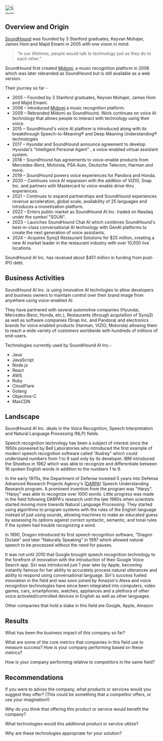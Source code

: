 <img src="https://www.soundhound.com/wp-content/uploads/2023/09/soundhound_ai_logo_BLACK3-01.svg" height="30" alt="SoundHound Logo" style="background-color:white"/>

## Overview and Origin

[SoundHound](https://www.soundhound.com/) was founded by 3 Stanford graduates, Keyvan Mohajer, James Hom and Majid Emami in 2005 with one vision in mind:

>"In our lifetimes, people would talk to technology just as they do to each other."

SoundHound first created [Midomi](https://www.midomi.com), a music recognition platform in 2006 which was later rebranded as SoundHound but is still available as a web version. 

Their journey so far - 
- 2005 &ndash; Founded by 3 Stanford graduates, Keyvan Mohajer, James Hom and Majid Emami.
- 2006 &ndash; Introduced [Midomi](https://www.midomi.com) a music recognition platform.
- 2009 &ndash; Rebranded Midomi as SoundHound. Work continues on voice AI technology that allows people to interact with technology using their voice.
- 2015 &ndash; SoundHound's voice AI platform is introduced along with its breakthrough Speech-to-Meaning&#174; and Deep Meaning Understanding&#174; technologies
- 2017 &ndash; Hyundai and SoundHound announce agreement to develop Hyundai's "Intelligent Personal Agent" , a voice-enabled virtual assistant system.
- 2018 &ndash; SoundHound has agreements to voice-enable products from Mercedes-Benz, Motorola, PSA Auto, Deutsche Telecom, Harman and more.
- 2019 &ndash; SoundHound powers voice experiences for Pandora and Honda.
- 2020 &ndash; Continues voice AI expansion with the addition of VIZIO, Snap Inc. and partners with Mastercard to voice-enable drive-thru experiences.
- 2021 &ndash; Continues to expand partnerships and SoundHound experiences revenue acceleration, global scale, availability of 25 languages and introduces a monetization platform.
- 2022 &ndash; Enters public market as SoundHound AI Inc. traded on Nasdaq under the symbol "SOUN".
- 2023 &ndash; Launches SoundHound Chat AI which combines SoundHound's best-in-class conversational AI technology with GenAI platforms to create the next generation of voice assistants.
- 2024 &ndash; Acquires Synq3 Restaurant Solutions for $25 million, creating a new AI market leader in the restaurant industry with over 10,000 live locations.

SoundHound AI Inc. has received about $451 million in funding from post-IPO debt.

## Business Activities

SoundHound AI Inc. is using innovative AI technlogies to allow developers and business owners to maintain control over their brand image from anywhere using voice-enabled AI.

They have partnered with several automotive companies (Hyundai, Mercedes-Benz, Honda, etc.), Restaurants (through acquisition of Synq3) as well as software companies (Snap Inc. and Pandora) and electronics brands for voice enabled products (Harman, VIZIO, Motorola) allowing them to reach a wide variety of customers worldwide with hundreds of millions of end-users.

Technologies currently used by SoundHound AI Inc.-
- Java
- JavaScript
- Node.js
- React
- AWS
- Ruby
- CloudFlare
- Golang
- Objective-C
- MaxCDN

## Landscape

SoundHound AI Inc. deals in the Voice Recognition, Speech Interpretation and Natural Language Processing (NLP) fields.

Speech recognition technology has been a subject of interest since the 1950s pioneered by Bell Laboratories who introduced the first example of modern speech recognition software called "Audrey" which could understand numbers from 1 to 9 said only by its developer. IBM introduced the Shoebox in 1962 which was able to recognize and differentiate between 16 spoken English words in addition to the numbers 1 to 9. 

In the early 1970s, the Department of Defense invested 5 years into Defense Advanced Research Projects Agency's ([DARPA](https://www.darpa.mil/)) Speech Understanding Research program. A prominent invention from the program was "Harpy". "Harpy" was able to recognize over 1000 words. Little progress was made in the field following DARPA's research until the late 1980s when scientists started moving more towards Natural Language Processing. They started using algorithms to program systems with the rules of the English language instead of just using sounds, allowing machines to make an educated guess by assessing its options against correct syntactic, semantic, and tonal rules if the system had trouble recognizing a word. 

In 1990, Dragon introduced its first speech recognition software, "Dragon Dictate" and later "Naturally Speaking" in 1997 which allowed natural speech to be processed without the need for pauses.

It was not until 2010 that Google brought speech recognition technology to the forefront of innovation with the introduction of their Google Voice Search app. Siri was introduced just 1 year later by Apple, becoming instantly famous for her ability to accurately process natural utterances and ability to respond using conversational language. Siri's success fueled innovation in the field and was soon joined by Amazon's Alexa and voice recognition technologies have since been integrated into computers, video games, cars, smartphones, watches, appliances and a plethora of other voice activated/controlled devices in English as well as other languages.

Other companies that hold a stake in this field are Google, Apple, Amazon

## Results

What has been the business impact of this company so far?

What are some of the core metrics that companies in this field use to measure success? How is your company performing based on these metrics?

How is your company performing relative to competitors in the same field?

## Recommendations

If you were to advise the company, what products or services would you suggest they offer? (This could be something that a competitor offers, or use your imagination!)

Why do you think that offering this product or service would benefit the company?

What technologies would this additional product or service utilize?

Why are these technologies appropriate for your solution?
